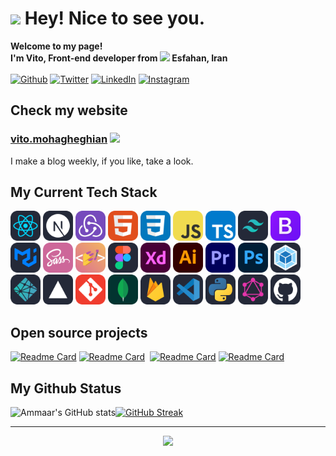 <h1><img src="https://emojis.slackmojis.com/emojis/images/1531849430/4246/blob-sunglasses.gif?1531849430" width="30"/> Hey! Nice to see you.</h1>




<b> Welcome to my page! <br/>
 I'm Vito, Front-end developer from  <img src="https://emojis.slackmojis.com/emojis/images/1643510497/41952/iran.gif?1643510497" width="20"/> Esfahan, Iran </b><br/><br/>
<a href="https://github.com/vito-mohagheghian" target="_blank"><img alt="Github" src="https://img.shields.io/badge/GitHub-DD0031?&style=for-the-badge&logo=Github&logoColor=white" /></a> <a href="https://twitter.com/hereisvito" target="_blank"><img alt="Twitter" src="https://img.shields.io/badge/twitter-%231DA1F2.svg?&style=for-the-badge&logo=twitter&logoColor=white" /></a> <a href="https://www.linkedin.com/in/mohammad-mohagheghian-5a8160214/" target="_blank"><img alt="LinkedIn" src="https://img.shields.io/badge/linkedin-FB542B?&style=for-the-badge&logo=linkedin&logoColor=white" /></a> <a href="https://www.instagram.com/vito.mohagheghian/" target="_blank"><img alt="Instagram" src="https://img.shields.io/badge/Instargam-e51097?&style=for-the-badge&logo=instagram&logoColor=white" /></a>




## Check my website

### [vito.mohagheghian](https://vito.vercel.app) [<img src="https://emojis.slackmojis.com/emojis/images/1643514525/5197/party_blob.gif?1643514525" width="20"/>](https://vito.vercel.app)
I make a blog weekly, if you like, take a look.




## My Current Tech Stack
<img src="https://github.com/tandpfun/skill-icons/blob/main/icons/React-Dark.svg" width="48">  <img src="https://github.com/tandpfun/skill-icons/blob/main/icons/NextJS-Dark.svg" width="48">   <img src="https://github.com/tandpfun/skill-icons/blob/main/icons/Redux.svg" width="48">
   <img src="https://github.com/tandpfun/skill-icons/blob/main/icons/HTML.svg" width="48">   <img src="https://github.com/tandpfun/skill-icons/blob/main/icons/CSS.svg" width="48">   <img src="https://github.com/tandpfun/skill-icons/blob/main/icons/JavaScript.svg" width="48">   <img src="https://github.com/tandpfun/skill-icons/blob/main/icons/TypeScript.svg" width="48">    <img src="https://github.com/tandpfun/skill-icons/blob/main/icons/TailwindCSS-Dark.svg" width="48">  <img src="https://github.com/tandpfun/skill-icons/blob/main/icons/Bootstrap.svg" width="48">   <img src="https://github.com/tandpfun/skill-icons/blob/main/icons/MaterialUI-Dark.svg" width="48">   <img src="https://github.com/tandpfun/skill-icons/blob/main/icons/Sass.svg" width="48">  <img src="https://github.com/tandpfun/skill-icons/blob/main/icons/StyledComponents.svg" width="48">  <img src="https://github.com/tandpfun/skill-icons/blob/main/icons/Figma-Dark.svg" width="48">   <img src="https://github.com/tandpfun/skill-icons/blob/main/icons/XD.svg" width="48">   <img src="https://github.com/tandpfun/skill-icons/blob/main/icons/Illustrator.svg" width="48">   <img src="https://github.com/tandpfun/skill-icons/blob/main/icons/Premiere.svg" width="48">   <img src="https://github.com/tandpfun/skill-icons/blob/main/icons/Photoshop.svg" width="48">   <img src="https://github.com/tandpfun/skill-icons/blob/main/icons/Webpack-Dark.svg" width="48">  <img src="https://github.com/tandpfun/skill-icons/blob/main/icons/Netlify-Dark.svg" width="48">  <img src="https://github.com/tandpfun/skill-icons/blob/main/icons/Vercel-Dark.svg" width="48">  <img src="https://github.com/tandpfun/skill-icons/blob/main/icons/Git.svg" width="48">  <img src="https://github.com/tandpfun/skill-icons/blob/main/icons/MongoDB.svg" width="48">  <img src="https://github.com/tandpfun/skill-icons/blob/main/icons/Firebase-Dark.svg" width="48">   <img src="https://github.com/tandpfun/skill-icons/blob/main/icons/VSCode-Dark.svg" width="48">   <img src="https://github.com/tandpfun/skill-icons/blob/main/icons/Python-Dark.svg" width="48">   <img src="https://github.com/tandpfun/skill-icons/blob/main/icons/GraphQL-Dark.svg" width="48">   <img src="https://github.com/tandpfun/skill-icons/blob/main/icons/Github-Dark.svg" width="48">




## Open source projects

[![Readme Card](https://github-readme-stats.vercel.app/api/pin/?username=vito-mohagheghian&repo=portfolio&theme=radical&hide_border=true)](https://github.com/vito-mohagheghian/portfolio)&nbsp;[![Readme Card](https://github-readme-stats.vercel.app/api/pin/?username=vito-mohagheghian&repo=wins-11&theme=radical&hide_border=true)](https://github.com/vito-mohagheghian/wins-11)&nbsp;
[![Readme Card](https://github-readme-stats.vercel.app/api/pin/?username=vito-mohagheghian&repo=react-customizable-emojibox&theme=radical&hide_border=true)](https://github.com/vito-mohagheghian/react-customizable-emojibox)&nbsp;[![Readme Card](https://github-readme-stats.vercel.app/api/pin/?username=vito-mohagheghian&repo=Owlearn&theme=radical&hide_border=true)](https://github.com/vito-mohagheghian/Owlearn)&nbsp;




## My Github Status

![Ammaar's GitHub stats](https://github-readme-stats.vercel.app/api?username=vito-mohagheghian&show_icons=true&theme=radical&hide_border=true)[![GitHub Streak](https://github-readme-streak-stats.herokuapp.com?user=vito-mohagheghian&theme=radical&hide_border=true)](https://git.io/streak-stats)




-----
<div align="center">
<a href="https://coffeebede.ir/buycoffee/vitovito">
<img class="img-fluid" src="https://coffeebede.ir/DashboardTemplateV2/app-assets/images/banner/default-yellow.svg" width="200"/>
</a>
</div>

